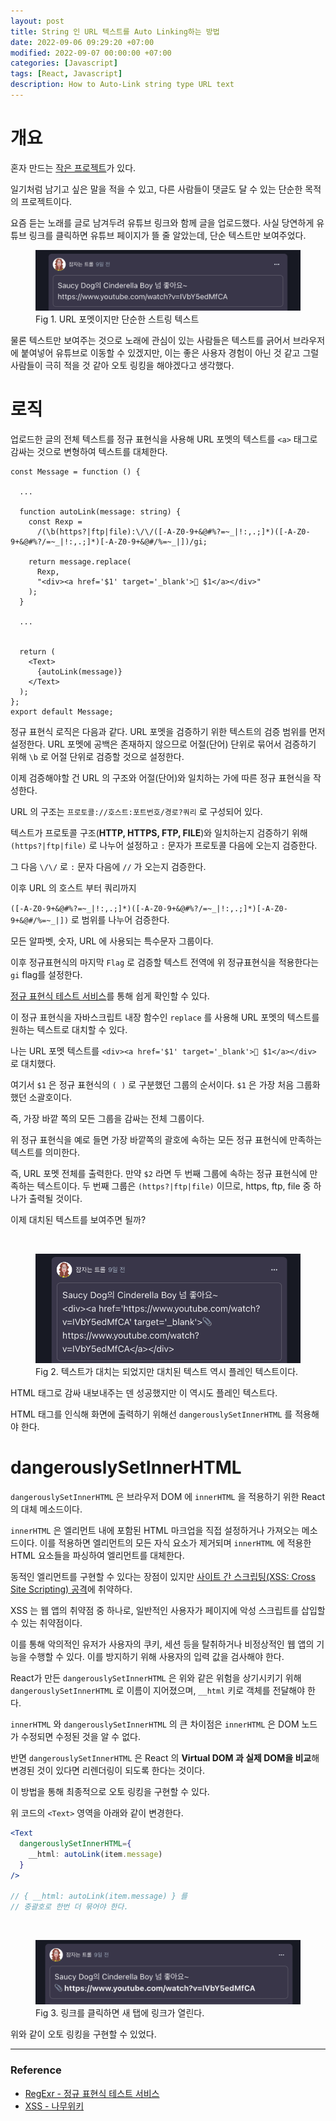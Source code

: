 ```yaml
---
layout: post
title: String 인 URL 텍스트를 Auto Linking하는 방법
date: 2022-09-06 09:29:20 +07:00
modified: 2022-09-07 00:00:00 +07:00
categories: [Javascript]
tags: [React, Javascript]
description: How to Auto-Link string type URL text
---
```


# 개요

혼자 만드는 <a href="https://who-sekai.vercel.app/ownsgks" target="_blank" rel="noopener">작은 프로젝트</a>가 있다.

일기처럼 남기고 싶은 말을 적을 수 있고, 다른 사람들이 댓글도 달 수 있는 단순한 목적의 프로젝트이다.

요즘 듣는 노래를 글로 남겨두려 유튜브 링크와 함께 글을 업로드했다. 사실 당연하게 유튜브 링크를 클릭하면 유튜브 페이지가 뜰 줄 알았는데, 단순 텍스트만 보여주었다.

<figure>
<img src="./../../images/js-autolinking1.png" alt="js-autolinking1">
<figcaption>Fig 1. URL 포멧이지만 단순한 스트링 텍스트</figcaption>
</figure>

물론 텍스트만 보여주는 것으로 노래에 관심이 있는 사람들은 텍스트를 긁어서 브라우저에 붙여넣어 유튜브로 이동할 수 있겠지만, 이는 좋은 사용자 경험이 아닌 것 같고 그럴 사람들이 극히 적을 것 같아 오토 링킹을 해야겠다고 생각했다.

# 로직

업로드한 글의 전체 텍스트를 정규 표현식을 사용해 URL 포멧의 텍스트를 `<a>` 태그로 감싸는 것으로 변형하여 텍스트를 대체한다.

```tsx
const Message = function () {

  ...

  function autoLink(message: string) {
    const Rexp =
      /(\b(https?|ftp|file):\/\/([-A-Z0-9+&@#%?=~_|!:,.;]*)([-A-Z0-9+&@#%?/=~_|!:,.;]*)[-A-Z0-9+&@#/%=~_|])/gi;

    return message.replace(
      Rexp,
      "<div><a href='$1' target='_blank'>📎 $1</a></div>"
    );
  }

  ...


  return (
    <Text>
      {autoLink(message)}
    </Text>
  );
};
export default Message;
```

정규 표현식 로직은 다음과 같다. URL 포멧을 검증하기 위한 텍스트의 검증 범위를 먼저 설정한다. URL 포멧에 공백은 존재하지 않으므로 어절(단어) 단위로 묶어서 검증하기 위해 `\b` 로 어절 단위로 검증할 것으로 설정한다.

이제 검증해야할 건 URL 의 구조와 어절(단어)와 일치하는 가에 따른 정규 표현식을 작성한다.

URL 의 구조는 `프로토콜://호스트:포트번호/경로?쿼리` 로 구성되어 있다.

텍스트가 프로토콜 구조(**HTTP, HTTPS, FTP, FILE**)와 일치하는지 검증하기 위해 `(https?|ftp|file)` 로 나누어 설정하고 `:` 문자가 프로토콜 다음에 오는지 검증한다.

그 다음 `\/\/` 로 `:` 문자 다음에 `//` 가 오는지 검증한다.

이후 URL 의 호스트 부터 쿼리까지

`([-A-Z0-9+&@#%?=~_|!:,.;]*)([-A-Z0-9+&@#%?/=~_|!:,.;]*)[-A-Z0-9+&@#/%=~_|])` 로 범위를 나누어 검증한다.

모든 알파벳, 숫자, URL 에 사용되는 특수문자 그룹이다.

이후 정규표현식의 마지막 `Flag` 로 검증할 텍스트 전역에 위 정규표현식을 적용한다는 `gi` flag를 설정한다.

<a href="https://regexr.com/" target="_blank" rel="noopener">정규 표현식 테스트 서비스</a>를 통해 쉽게 확인할 수 있다.

이 정규 표현식을 자바스크립트 내장 함수인 `replace` 를 사용해 URL 포멧의 텍스트를 원하는 텍스트로 대치할 수 있다.

나는 URL 포멧 텍스트를 `<div><a href='$1' target='_blank'>📎 $1</a></div>` 로 대치했다.

여기서 `$1` 은 정규 표현식의 `( )` 로 구분했던 그룹의 순서이다. `$1` 은 가장 처음 그룹화 했던 소괄호이다.

즉, 가장 바깥 쪽의 모든 그룹을 감싸는 전체 그룹이다.

위 정규 표현식을 예로 들면 가장 바깥쪽의 괄호에 속하는 모든 정규 표현식에 만족하는 텍스트를 의미한다.

즉, URL 포멧 전체를 출력한다. 만약 `$2` 라면 두 번째 그룹에 속하는 정규 표현식에 만족하는 텍스트이다. 두 번째 그룹은 `(https?|ftp|file)` 이므로, https, ftp, file 중 하나가 출력될 것이다.

이제 대치된 텍스트를 보여주면 될까?

<br>

<figure>
<img src="./../../images/js-autolinking2.png" alt="js-autolinking2">
<figcaption>Fig 2. 텍스트가 대치는 되었지만 대치된 텍스트 역시 플레인 텍스트이다.</figcaption>
</figure>

HTML 태그로 감싸 내보내주는 덴 성공했지만 이 역시도 플레인 텍스트다.

HTML 태그를 인식해 화면에 출력하기 위해선 `dangerouslySetInnerHTML` 를 적용해야 한다.

# dangerouslySetInnerHTML

`dangerouslySetInnerHTML` 은 브라우저 DOM 에 `innerHTML` 을 적용하기 위한 React 의 대체 메소드이다.

`innerHTML` 은 엘리먼트 내에 포함된 HTML 마크업을 직접 설정하거나 가져오는 메소드이다. 이를 적용하면 엘리먼트의 모든 자식 요소가 제거되며 `innerHTML` 에 적용한 HTML 요소들을 파싱하여 엘리먼트를 대체한다.

동적인 엘리먼트를 구현할 수 있다는 장점이 있지만 <a href="https://namu.wiki/w/XSS" target="_blank" rel="noopener">사이트 간 스크립팅(XSS: Cross Site Scripting) 공격</a>에 취약하다.

XSS 는 웹 앱의 취약점 중 하나로, 일반적인 사용자가 페이지에 악성 스크립트를 삽입할 수 있는 취약점이다.

이를 통해 악의적인 유저가 사용자의 쿠키, 세션 등을 탈취하거나 비정상적인 웹 앱의 기능을 수행할 수 있다. 이를 방지하기 위해 사용자의 입력 값을 검사해야 한다.

React가 만든 `dangerouslySetInnerHTML` 은 위와 같은 위험을 상기시키기 위해 `dangerouslySetInnerHTML` 로 이름이 지어졌으며, `__html` 키로 객체를 전달해야 한다.

`innerHTML` 와 `dangerouslySetInnerHTML` 의 큰 차이점은 `innerHTML` 은 DOM 노드가 수정되면 수정된 것을 알 수 없다.

반면 `dangerouslySetInnerHTML` 은 React 의 **Virtual DOM 과 실제 DOM을 비교**해 변경된 것이 있다면 리렌더링이 되도록 한다는 것이다.

이 방법을 통해 최종적으로 오토 링킹을 구현할 수 있다.

위 코드의 `<Text>` 영역을 아래와 같이 변경한다.

```jsx
<Text
  dangerouslySetInnerHTML={
    __html: autoLink(item.message)
  }
/>

// { __html: autoLink(item.message) } 를
// 중괄호로 한번 더 묶어야 한다.
```

<br>

<figure>
<img src="./../../images/js-autolinking3.png" alt="js-autolinking3">
<figcaption>Fig 3. 링크를 클릭하면 새 탭에 링크가 열린다.</figcaption>
</figure>

위와 같이 오토 링킹을 구현할 수 있었다.

---

### Reference

- <a href="https://regexr.com/" target="_blank" rel="noopener">RegExr - 정규 표현식 테스트 서비스</a>
- <a href="https://namu.wiki/w/XSS" target="_blank" rel="noopener">XSS - 나무위키</a>
